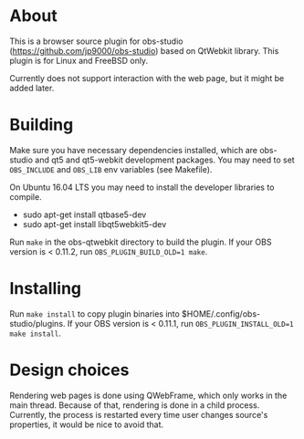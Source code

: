 # About

This is a browser source plugin for obs-studio (https://github.com/jp9000/obs-studio) based
on QtWebkit library. This plugin is for Linux and FreeBSD only.

Currently does not support interaction with the web page, but it might be added later.

# Building

Make sure you have necessary dependencies installed, which are obs-studio and qt5 and qt5-webkit
development packages. You may need to set `OBS_INCLUDE` and `OBS_LIB` env variables (see Makefile).

On Ubuntu 16.04 LTS you may need to install the developer libraries to compile.
  - sudo apt-get install qtbase5-dev
  - sudo apt-get install libqt5webkit5-dev

Run `make` in the obs-qtwebkit directory to build the plugin.
If your OBS version is < 0.11.2, run `OBS_PLUGIN_BUILD_OLD=1 make`.

# Installing

Run `make install` to copy plugin binaries into $HOME/.config/obs-studio/plugins.
If your OBS version is < 0.11.1, run `OBS_PLUGIN_INSTALL_OLD=1 make install`.

# Design choices

Rendering web pages is done using QWebFrame, which only works in the main thread. Because of that,
rendering is done in a child process. Currently, the process is restarted every time user changes
source's properties, it would be nice to avoid that.
